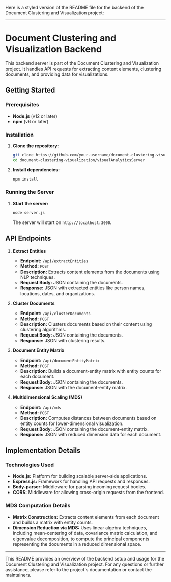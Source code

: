 Here is a styled version of the README file for the backend of the Document Clustering and Visualization project:

---

# Document Clustering and Visualization Backend

This backend server is part of the Document Clustering and Visualization project. It handles API requests for extracting content elements, clustering documents, and providing data for visualizations.

## Getting Started

### Prerequisites

- **Node.js** (v12 or later)
- **npm** (v6 or later)

### Installation

1. **Clone the repository:**

    ```bash
    git clone https://github.com/your-username/document-clustering-visualization.git
    cd document-clustering-visualization/visualAnalyticsServer
    ```

2. **Install dependencies:**

    ```bash
    npm install
    ```

### Running the Server

1. **Start the server:**

    ```bash
    node server.js
    ```

    The server will start on `http://localhost:3000`.

## API Endpoints

1. **Extract Entities**

    - **Endpoint:** `/api/extractEntities`
    - **Method:** `POST`
    - **Description:** Extracts content elements from the documents using NLP techniques.
    - **Request Body:** JSON containing the documents.
    - **Response:** JSON with extracted entities like person names, locations, dates, and organizations.

2. **Cluster Documents**

    - **Endpoint:** `/api/clusterDocuments`
    - **Method:** `POST`
    - **Description:** Clusters documents based on their content using clustering algorithms.
    - **Request Body:** JSON containing the documents.
    - **Response:** JSON with clustering results.

3. **Document Entity Matrix**

    - **Endpoint:** `/api/documentEntityMatrix`
    - **Method:** `POST`
    - **Description:** Builds a document-entity matrix with entity counts for each document.
    - **Request Body:** JSON containing the documents.
    - **Response:** JSON with the document-entity matrix.

4. **Multidimensional Scaling (MDS)**

    - **Endpoint:** `/api/mds`
    - **Method:** `POST`
    - **Description:** Computes distances between documents based on entity counts for lower-dimensional visualization.
    - **Request Body:** JSON containing the document-entity matrix.
    - **Response:** JSON with reduced dimension data for each document.

## Implementation Details

### Technologies Used

- **Node.js:** Platform for building scalable server-side applications.
- **Express.js:** Framework for handling API requests and responses.
- **Body-parser:** Middleware for parsing incoming request bodies.
- **CORS:** Middleware for allowing cross-origin requests from the frontend.

### MDS Computation Details

- **Matrix Construction:** Extracts content elements from each document and builds a matrix with entity counts.
- **Dimension Reduction via MDS:** Uses linear algebra techniques, including mean-centering of data, covariance matrix calculation, and eigenvalue decomposition, to compute the principal components representing the documents in a reduced dimensional space.

---

This README provides an overview of the backend setup and usage for the Document Clustering and Visualization project. For any questions or further assistance, please refer to the project's documentation or contact the maintainers.

